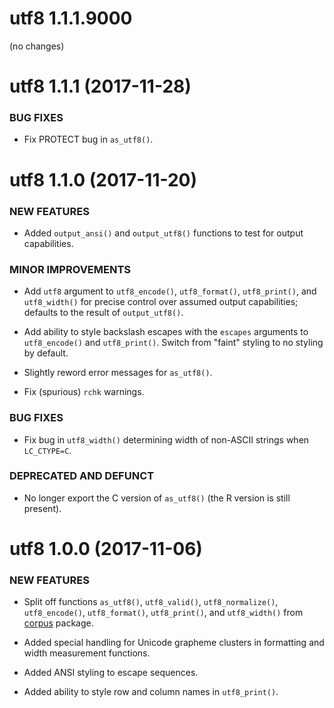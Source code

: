 utf8 1.1.1.9000
===============

(no changes)


utf8 1.1.1 (2017-11-28)
=======================

### BUG FIXES

  * Fix PROTECT bug in `as_utf8()`.


utf8 1.1.0 (2017-11-20)
=======================

### NEW FEATURES

  * Added `output_ansi()` and `output_utf8()` functions to test for
    output capabilities.

### MINOR IMPROVEMENTS

  * Add `utf8` argument to `utf8_encode()`, `utf8_format()`, `utf8_print()`,
    and `utf8_width()` for precise control over assumed output capabilities;
    defaults to the result of `output_utf8()`.

  * Add ability to style backslash escapes with the `escapes` arguments
    to `utf8_encode()` and `utf8_print()`. Switch from "faint" styling
    to no styling by default.

  * Slightly reword error messages for `as_utf8()`.

  * Fix (spurious) `rchk` warnings.

### BUG FIXES

  * Fix bug in `utf8_width()` determining width of non-ASCII strings
    when `LC_CTYPE=C`.

### DEPRECATED AND DEFUNCT

  * No longer export the C version of `as_utf8()` (the R version is still
    present).


utf8 1.0.0 (2017-11-06)
=======================

### NEW FEATURES

  * Split off functions `as_utf8()`, `utf8_valid()`, `utf8_normalize()`,
    `utf8_encode()`, `utf8_format()`, `utf8_print()`, and `utf8_width()`
    from [corpus][corpus] package.

  * Added special handling for Unicode grapheme clusters in formatting
    and width measurement functions.

  * Added ANSI styling to escape sequences.

  * Added ability to style row and column names in `utf8_print()`.


[corpus]: http://corpustext.com/ "corpus: Text Corpus Analysis"
